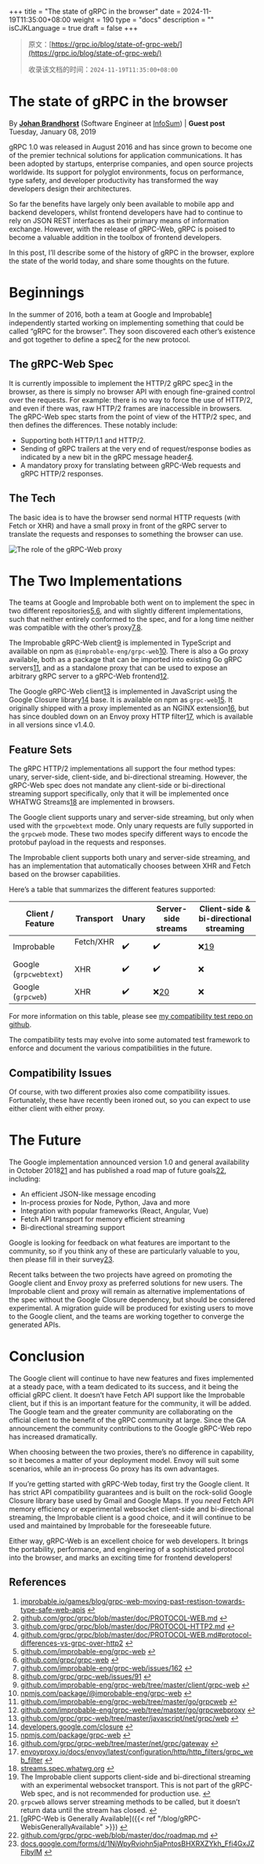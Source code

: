 +++
title = "The state of gRPC in the browser"
date = 2024-11-19T11:35:00+08:00
weight = 190
type = "docs"
description = ""
isCJKLanguage = true
draft = false
+++

> 原文：[https://grpc.io/blog/state-of-grpc-web/](https://grpc.io/blog/state-of-grpc-web/)
>
> 收录该文档的时间：`2024-11-19T11:35:00+08:00`

# The state of gRPC in the browser

By [**Johan Brandhorst**](https://jbrandhorst.com/) (Software Engineer at [InfoSum](https://www.infosum.com/)) | **Guest post**
Tuesday, January 08, 2019



gRPC 1.0 was released in August 2016 and has since grown to become one of the premier technical solutions for application communications. It has been adopted by startups, enterprise companies, and open source projects worldwide. Its support for polyglot environments, focus on performance, type safety, and developer productivity has transformed the way developers design their architectures.

So far the benefits have largely only been available to mobile app and backend developers, whilst frontend developers have had to continue to rely on JSON REST interfaces as their primary means of information exchange. However, with the release of gRPC-Web, gRPC is poised to become a valuable addition in the toolbox of frontend developers.

In this post, I’ll describe some of the history of gRPC in the browser, explore the state of the world today, and share some thoughts on the future.

# Beginnings

In the summer of 2016, both a team at Google and Improbable[1](https://grpc.io/blog/state-of-grpc-web/#f1) independently started working on implementing something that could be called “gRPC for the browser”. They soon discovered each other’s existence and got together to define a spec[2](https://grpc.io/blog/state-of-grpc-web/#f2) for the new protocol.

## The gRPC-Web Spec

It is currently impossible to implement the HTTP/2 gRPC spec[3](https://grpc.io/blog/state-of-grpc-web/#f3) in the browser, as there is simply no browser API with enough fine-grained control over the requests. For example: there is no way to force the use of HTTP/2, and even if there was, raw HTTP/2 frames are inaccessible in browsers. The gRPC-Web spec starts from the point of view of the HTTP/2 spec, and then defines the differences. These notably include:

- Supporting both HTTP/1.1 and HTTP/2.
- Sending of gRPC trailers at the very end of request/response bodies as indicated by a new bit in the gRPC message header[4](https://grpc.io/blog/state-of-grpc-web/#f4).
- A mandatory proxy for translating between gRPC-Web requests and gRPC HTTP/2 responses.

## The Tech

The basic idea is to have the browser send normal HTTP requests (with Fetch or XHR) and have a small proxy in front of the gRPC server to translate the requests and responses to something the browser can use.



![The role of the gRPC-Web proxy](ThestateofgRPCinthebrowser_img/grpc-web-proxy.png)



# The Two Implementations

The teams at Google and Improbable both went on to implement the spec in two different repositories[5](https://grpc.io/blog/state-of-grpc-web/#f5),[6](https://grpc.io/blog/state-of-grpc-web/#f6), and with slightly different implementations, such that neither entirely conformed to the spec, and for a long time neither was compatible with the other’s proxy[7](https://grpc.io/blog/state-of-grpc-web/#f7),[8](https://grpc.io/blog/state-of-grpc-web/#f8).

The Improbable gRPC-Web client[9](https://grpc.io/blog/state-of-grpc-web/#f9) is implemented in TypeScript and available on npm as `@improbable-eng/grpc-web`[10](https://grpc.io/blog/state-of-grpc-web/#f10). There is also a Go proxy available, both as a package that can be imported into existing Go gRPC servers[11](https://grpc.io/blog/state-of-grpc-web/#f11), and as a standalone proxy that can be used to expose an arbitrary gRPC server to a gRPC-Web frontend[12](https://grpc.io/blog/state-of-grpc-web/#f12).

The Google gRPC-Web client[13](https://grpc.io/blog/state-of-grpc-web/#f13) is implemented in JavaScript using the Google Closure library[14](https://grpc.io/blog/state-of-grpc-web/#f14) base. It is available on npm as `grpc-web`[15](https://grpc.io/blog/state-of-grpc-web/#f15). It originally shipped with a proxy implemented as an NGINX extension[16](https://grpc.io/blog/state-of-grpc-web/#f16), but has since doubled down on an Envoy proxy HTTP filter[17](https://grpc.io/blog/state-of-grpc-web/#f17), which is available in all versions since v1.4.0.

## Feature Sets

The gRPC HTTP/2 implementations all support the four method types: unary, server-side, client-side, and bi-directional streaming. However, the gRPC-Web spec does not mandate any client-side or bi-directional streaming support specifically, only that it will be implemented once WHATWG Streams[18](https://grpc.io/blog/state-of-grpc-web/#f18) are implemented in browsers.

The Google client supports unary and server-side streaming, but only when used with the `grpcwebtext` mode. Only unary requests are fully supported in the `grpcweb` mode. These two modes specify different ways to encode the protobuf payload in the requests and responses.

The Improbable client supports both unary and server-side streaming, and has an implementation that automatically chooses between XHR and Fetch based on the browser capabilities.

Here’s a table that summarizes the different features supported:

| Client / Feature       | Transport  | Unary | Server-side streams                                | Client-side & bi-directional streaming             |
| ---------------------- | ---------- | ----- | -------------------------------------------------- | -------------------------------------------------- |
| Improbable             | Fetch/XHR ️ | ✔️     | ✔️                                                  | ❌[19](https://grpc.io/blog/state-of-grpc-web/#f19) |
| Google (`grpcwebtext`) | XHR ️       | ✔️     | ✔️                                                  | ❌                                                  |
| Google (`grpcweb`)     | XHR ️       | ✔️     | ❌[20](https://grpc.io/blog/state-of-grpc-web/#f20) | ❌                                                  |

For more information on this table, please see [my compatibility test repo on github](https://github.com/johanbrandhorst/grpc-web-compatibility-test).

The compatibility tests may evolve into some automated test framework to enforce and document the various compatibilities in the future.

## Compatibility Issues

Of course, with two different proxies also come compatibility issues. Fortunately, these have recently been ironed out, so you can expect to use either client with either proxy.

# The Future

The Google implementation announced version 1.0 and general availability in October 2018[21](https://grpc.io/blog/state-of-grpc-web/#f21) and has published a road map of future goals[22](https://grpc.io/blog/state-of-grpc-web/#f22), including:

- An efficient JSON-like message encoding
- In-process proxies for Node, Python, Java and more
- Integration with popular frameworks (React, Angular, Vue)
- Fetch API transport for memory efficient streaming
- Bi-directional streaming support

Google is looking for feedback on what features are important to the community, so if you think any of these are particularly valuable to you, then please fill in their survey[23](https://grpc.io/blog/state-of-grpc-web/#f23).

Recent talks between the two projects have agreed on promoting the Google client and Envoy proxy as preferred solutions for new users. The Improbable client and proxy will remain as alternative implementations of the spec without the Google Closure dependency, but should be considered experimental. A migration guide will be produced for existing users to move to the Google client, and the teams are working together to converge the generated APIs.

# Conclusion

The Google client will continue to have new features and fixes implemented at a steady pace, with a team dedicated to its success, and it being the official gRPC client. It doesn’t have Fetch API support like the Improbable client, but if this is an important feature for the community, it will be added. The Google team and the greater community are collaborating on the official client to the benefit of the gRPC community at large. Since the GA announcement the community contributions to the Google gRPC-Web repo has increased dramatically.

When choosing between the two proxies, there’s no difference in capability, so it becomes a matter of your deployment model. Envoy will suit some scenarios, while an in-process Go proxy has its own advantages.

If you’re getting started with gRPC-Web today, first try the Google client. It has strict API compatibility guarantees and is built on the rock-solid Google Closure library base used by Gmail and Google Maps. If you *need* Fetch API memory efficiency or experimental websocket client-side and bi-directional streaming, the Improbable client is a good choice, and it will continue to be used and maintained by Improbable for the foreseeable future.

Either way, gRPC-Web is an excellent choice for web developers. It brings the portability, performance, and engineering of a sophisticated protocol into the browser, and marks an exciting time for frontend developers!

## References

1. [improbable.io/games/blog/grpc-web-moving-past-restjson-towards-type-safe-web-apis](https://improbable.io/games/blog/grpc-web-moving-past-restjson-towards-type-safe-web-apis) [↩](https://grpc.io/blog/state-of-grpc-web/#a1)
2. [github.com/grpc/grpc/blob/master/doc/PROTOCOL-WEB.md](https://github.com/grpc/grpc/blob/master/doc/PROTOCOL-WEB.md) [↩](https://grpc.io/blog/state-of-grpc-web/#a2)
3. [github.com/grpc/grpc/blob/master/doc/PROTOCOL-HTTP2.md](https://github.com/grpc/grpc/blob/master/doc/PROTOCOL-HTTP2.md) [↩](https://grpc.io/blog/state-of-grpc-web/#a3)
4. [github.com/grpc/grpc/blob/master/doc/PROTOCOL-WEB.md#protocol-differences-vs-grpc-over-http2](https://github.com/grpc/grpc/blob/master/doc/PROTOCOL-WEB.md#protocol-differences-vs-grpc-over-http2) [↩](https://grpc.io/blog/state-of-grpc-web/#a4)
5. [github.com/improbable-eng/grpc-web](https://github.com/improbable-eng/grpc-web) [↩](https://grpc.io/blog/state-of-grpc-web/#a5)
6. [github.com/grpc/grpc-web](https://github.com/grpc/grpc-web) [↩](https://grpc.io/blog/state-of-grpc-web/#a6)
7. [github.com/improbable-eng/grpc-web/issues/162](https://github.com/improbable-eng/grpc-web/issues/162) [↩](https://grpc.io/blog/state-of-grpc-web/#a7)
8. [github.com/grpc/grpc-web/issues/91](https://github.com/grpc/grpc-web/issues/91) [↩](https://grpc.io/blog/state-of-grpc-web/#a8)
9. [github.com/improbable-eng/grpc-web/tree/master/client/grpc-web](https://github.com/improbable-eng/grpc-web/tree/master/client/grpc-web) [↩](https://grpc.io/blog/state-of-grpc-web/#a9)
10. [npmjs.com/package/@improbable-eng/grpc-web](https://www.npmjs.com/package/@improbable-eng/grpc-web) [↩](https://grpc.io/blog/state-of-grpc-web/#a10)
11. [github.com/improbable-eng/grpc-web/tree/master/go/grpcweb](https://github.com/improbable-eng/grpc-web/tree/master/go/grpcweb) [↩](https://grpc.io/blog/state-of-grpc-web/#a11)
12. [github.com/improbable-eng/grpc-web/tree/master/go/grpcwebproxy](https://github.com/improbable-eng/grpc-web/tree/master/go/grpcwebproxy) [↩](https://grpc.io/blog/state-of-grpc-web/#a12)
13. [github.com/grpc/grpc-web/tree/master/javascript/net/grpc/web](https://github.com/grpc/grpc-web/tree/master/javascript/net/grpc/web) [↩](https://grpc.io/blog/state-of-grpc-web/#a13)
14. [developers.google.com/closure](https://developers.google.com/closure) [↩](https://grpc.io/blog/state-of-grpc-web/#a14)
15. [npmjs.com/package/grpc-web](https://www.npmjs.com/package/grpc-web) [↩](https://grpc.io/blog/state-of-grpc-web/#a15)
16. [github.com/grpc/grpc-web/tree/master/net/grpc/gateway](https://github.com/grpc/grpc-web/tree/master/net/grpc/gateway) [↩](https://grpc.io/blog/state-of-grpc-web/#a16)
17. [envoyproxy.io/docs/envoy/latest/configuration/http/http_filters/grpc_web_filter](https://www.envoyproxy.io/docs/envoy/latest/configuration/http/http_filters/grpc_web_filter) [↩](https://grpc.io/blog/state-of-grpc-web/#a17)
18. [streams.spec.whatwg.org](https://streams.spec.whatwg.org/) [↩](https://grpc.io/blog/state-of-grpc-web/#a18)
19. The Improbable client supports client-side and bi-directional streaming with an experimental websocket transport. This is not part of the gRPC-Web spec, and is not recommended for production use. [↩](https://grpc.io/blog/state-of-grpc-web/#a19)
20. `grpcweb` allows server streaming methods to be called, but it doesn’t return data until the stream has closed. [↩](https://grpc.io/blog/state-of-grpc-web/#a20)
21. [gRPC-Web is Generally Available]({{< ref "/blog/gRPC-WebisGenerallyAvailable" >}}) [↩](https://grpc.io/blog/state-of-grpc-web/#a21)
22. [github.com/grpc/grpc-web/blob/master/doc/roadmap.md](https://github.com/grpc/grpc-web/blob/master/doc/roadmap.md) [↩](https://grpc.io/blog/state-of-grpc-web/#a22)
23. [docs.google.com/forms/d/1NjWpyRviohn5jaPntosBHXRXZYkh_Ffi4GxJZFibylM](https://docs.google.com/forms/d/1NjWpyRviohn5jaPntosBHXRXZYkh_Ffi4GxJZFibylM) [↩](https://grpc.io/blog/state-of-grpc-web/#a23)


